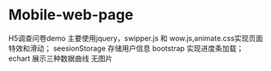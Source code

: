 # Mobile-web-page
H5调查问卷demo
主要使用jquery，swipper.js 和 wow.js,animate.css实现页面特效和滑动；
seesionStorage 存储用户信息
bootstrap 实现进度条加载；
echart 展示三种数据曲线
无图片
